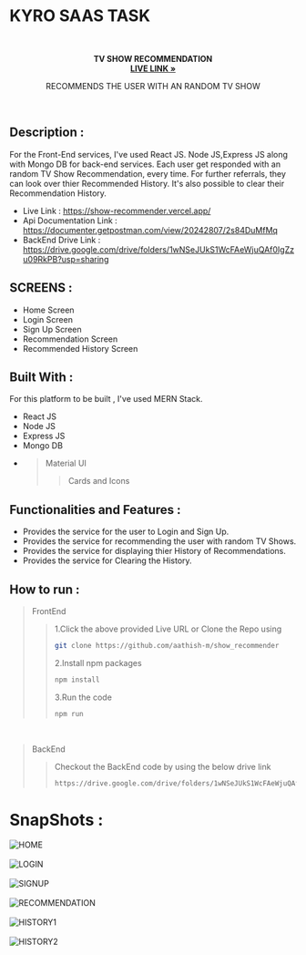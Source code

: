 <a name="readme-top"></a>

# KYRO SAAS TASK

</br>
 <p align="center">
    <strong>TV SHOW RECOMMENDATION</strong>
    <br />
    <a href="https://show-recommender.vercel.app/"><strong>LIVE LINK »</strong></a>
    <p align="center">RECOMMENDS THE USER WITH AN RANDOM TV SHOW</p>
    <br />  
  </p>
  
## Description :
For the Front-End services, I've used React JS. Node JS,Express JS along with Mongo DB for back-end services. Each user get responded with an random TV Show Recommendation, every time. For further referrals, they can look over thier Recommended History. It's also possible to clear their Recommendation History.

- Live Link : https://show-recommender.vercel.app/
- Api Documentation Link : https://documenter.getpostman.com/view/20242807/2s84DuMfMq
- BackEnd Drive Link : https://drive.google.com/drive/folders/1wNSeJUkS1WcFAeWjuQAf0IgZzu09RkPB?usp=sharing


## SCREENS :

- Home Screen
- Login Screen
- Sign Up Screen
- Recommendation Screen
- Recommended History Screen

## Built With :

For this platform to be built , I've used MERN Stack.

- React JS
- Node JS
- Express JS
- Mongo DB
- >Material UI
  >> Cards and Icons
  
 


## Functionalities and Features :

- Provides the service for the user to Login and Sign Up.
- Provides the service for recommending the user with random TV Shows.
- Provides the service for displaying thier History of Recommendations.
- Provides the service for Clearing the History.


## How to run :

> FrontEnd 
>> 1.Click the above provided Live URL or Clone the Repo using 
>>```sh
>>git clone https://github.com/aathish-m/show_recommender
>>```
>>2.Install npm packages
>>```sh
>>npm install
>>```
>>3.Run the code
>>```sh
>>npm run
>>```
<br />

> BackEnd
>> Checkout the BackEnd code by using the below drive link
>>```sh
>>https://drive.google.com/drive/folders/1wNSeJUkS1WcFAeWjuQAf0IgZzu09RkPB?usp=sharing
>>```

# SnapShots : 
![HOME](https://user-images.githubusercontent.com/86217637/197388858-603595be-e3cb-42be-80f1-2d6e683e9925.png)
<br /><br />
![LOGIN](https://user-images.githubusercontent.com/86217637/197388864-27e8453d-ff16-4d34-88b5-a8b9916233ae.png)
<br /><br />
![SIGNUP](https://user-images.githubusercontent.com/86217637/197388869-42398bb3-dc25-4eba-96f1-1db2ca9e87ad.png)
<br /><br />
![RECOMMENDATION](https://user-images.githubusercontent.com/86217637/197388873-86576856-5406-4872-b713-31c05c83c724.png)
<br /><br />
![HISTORY1](https://user-images.githubusercontent.com/86217637/197388879-6ffee4da-ef8a-42e2-9194-bec346eabfd5.png)
<br /><br />
![HISTORY2](https://user-images.githubusercontent.com/86217637/197388880-502023ec-1123-4e88-86e8-7379192fa73d.png)
